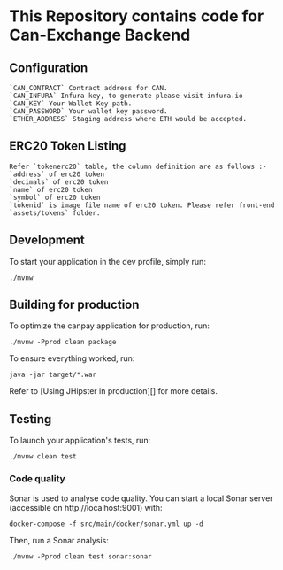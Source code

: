 # This Repository contains code for Can-Exchange Backend

## Configuration

	`CAN_CONTRACT` Contract address for CAN.
	`CAN_INFURA` Infura key, to generate please visit infura.io
	`CAN_KEY` Your Wallet Key path.
	`CAN_PASSWORD` Your wallet key password.
	`ETHER_ADDRESS` Staging address where ETH would be accepted.
	
## ERC20 Token Listing
	
	Refer `tokenerc20` table, the column definition are as follows :-
	`address` of erc20 token
	`decimals` of erc20 token
	`name` of erc20 token
	`symbol` of erc20 token
	`tokenid` is image file name of erc20 token. Please refer front-end `assets/tokens` folder.

## Development

To start your application in the dev profile, simply run:

    ./mvnw


## Building for production

To optimize the canpay application for production, run:

    ./mvnw -Pprod clean package

To ensure everything worked, run:

    java -jar target/*.war


Refer to [Using JHipster in production][] for more details.

## Testing

To launch your application's tests, run:

    ./mvnw clean test


### Code quality

Sonar is used to analyse code quality. You can start a local Sonar server (accessible on http://localhost:9001) with:

```
docker-compose -f src/main/docker/sonar.yml up -d
```

Then, run a Sonar analysis:

```
./mvnw -Pprod clean test sonar:sonar
```
